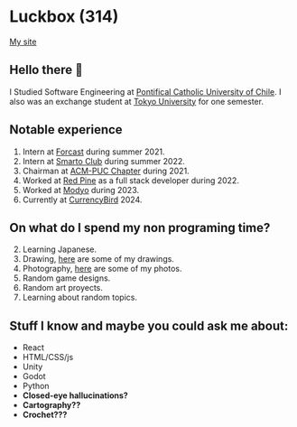 # Luckbox (314)
[My site][12]

## Hello there 🤲
I Studied Software Engineering at [Pontifical Catholic University of Chile][4].
I also was an exchange student at [Tokyo University][14] for one semester.

## Notable experience
1. Intern at [Forcast][1] during summer 2021.
2. Intern at [Smarto Club][9] during summer 2022.
3. Chairman at [ACM-PUC Chapter][7] during 2021.
4. Worked at [Red Pine][10] as a full stack developer during 2022.
5. Worked at [Modyo][11] during 2023.
6. Currently at [CurrencyBird][13] 2024.

## On what do I spend my non programing time?
2. Learning Japanese.
3. Drawing, [here][6] are some of my drawings.
4. Photography, [here][15] are some of my photos.
5. Random game designs.
6. Random art proyects.
7. Learning about random topics.

## Stuff I know and maybe you could ask me about:
* React
* HTML/CSS/js
* Unity
* Godot
* Python
* **Closed-eye hallucinations?**
* **Cartography??**
* **Crochet???**


[1]: https://www.forcast.cl/
[2]: https://rheviu.github.io/hello/
[3]: https://cpu.ing.puc.cl/
[4]: https://cpu.ing.puc.cl/
[5]: https://www.instagram.com/cpu_uc/?hl=es-la
[6]: https://www.instagram.com/luckbox.studio/?hl=es-la
[7]: https://www.instagram.com/capituloacmpuc/
[8]: https://github.com/Luckbox314/SecretSantaAPI
[9]: https://smarto.club/
[10]: https://www.redpine.cl/
[11]: https://es.modyo.com
[12]: https://luckbox314.github.io/luckbox314/
[13]: https://www.currencybird.cl/
[14]: https://www.u-tokyo.ac.jp/en/
[15]: https://www.instagram.com/luxbox314/
